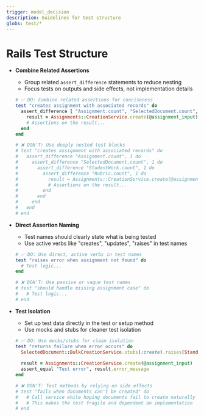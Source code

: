 ```yaml
---
trigger: model_decision
description: Guidelines for test structure
globs: test/*
---
```

# Rails Test Structure

- **Combine Related Assertions**
  - Group related `assert_difference` statements to reduce nesting
  - Focus tests on outputs and side effects, not implementation details
  
  ```ruby
  # ✅ DO: Combine related assertions for conciseness
  test "creates assignment with associated records" do
    assert_difference [ "Assignment.count", "SelectedDocument.count", "StudentWork.count", "Rubric.count" ], 1 do
      result = Assignments::CreationService.create(@assignment_input)
      # Assertions on the result...
    end
  end
  
  # ❌ DON'T: Use deeply nested test blocks
  # test "creates assignment with associated records" do
  #   assert_difference "Assignment.count", 1 do
  #     assert_difference "SelectedDocument.count", 1 do
  #       assert_difference "StudentWork.count", 1 do
  #         assert_difference "Rubric.count", 1 do
  #           result = Assignments::CreationService.create(@assignment_input)
  #           # Assertions on the result...
  #         end
  #       end
  #     end
  #   end
  # end
  ```

- **Direct Assertion Naming**
  - Test names should clearly state what is being tested
  - Use active verbs like "creates", "updates", "raises" in test names
  
  ```ruby
  # ✅ DO: Use direct, active verbs in test names
  test "raises error when assignment not found" do
    # Test logic...
  end
  
  # ❌ DON'T: Use passive or vague test names
  # test "should handle missing assignment case" do
  #   # Test logic...
  # end
  ```

- **Test Isolation**
  - Set up test data directly in the test or setup method
  - Use mocks and stubs for cleaner test isolation
  
  ```ruby
  # ✅ DO: Use mocks/stubs for clean isolation
  test "returns failure when error occurs" do
    SelectedDocument::BulkCreationService.stubs(:create).raises(StandardError.new("Test error"))
    
    result = Assignments::CreationService.create(@assignment_input)
    assert_equal "Test error", result.error_message
  end
  
  # ❌ DON'T: Test methods by relying on side effects
  # test "fails when documents can't be created" do
  #   # Call service while hoping documents fail to create naturally
  #   # This makes the test fragile and dependent on implementation
  # end
  ```
